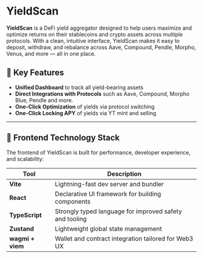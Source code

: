 # YieldScan

**YieldScan** is a DeFi yield aggregator designed to help users maximize and optimize returns on their stablecoins and crypto assets across multiple protocols. With a clean, intuitive interface, YieldScan makes it easy to deposit, withdraw, and rebalance across Aave, Compound, Pendle, Morpho, Venus, and more — all in one place.

## 🌟 Key Features

- **Unified Dashboard** to track all yield-bearing assets
- **Direct Integrations with Protocols** such as Aave, Compound, Morpho Blue, Pendle and more.
- **One-Click Optimization** of yields via protocol switching
- **One-Click Locking APY** of yields via YT mint and selling 

---

## 🧠 Frontend Technology Stack

The frontend of YieldScan is built for performance, developer experience, and scalability:

| Tool         | Description                                                  |
|--------------|--------------------------------------------------------------|
| **Vite**     | Lightning-fast dev server and bundler                        |
| **React**    | Declarative UI framework for building components             |
| **TypeScript** | Strongly typed language for improved safety and tooling     |
| **Zustand**  | Lightweight global state management                          |
| **wagmi + viem** | Wallet and contract integration tailored for Web3 UX       |
